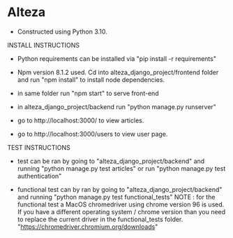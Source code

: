 # Alteza

- Constructed using Python 3.10.

INSTALL INSTRUCTIONS

- Python requirements can be installed via "pip install -r requirements"
- Npm version 8.1.2 used. Cd into alteza_django_project/frontend folder and run
  "npm install" to install node dependencies.

- in same folder run "npm start" to serve front-end
- in alteza_django_project/backend run "python manage.py runserver"

- go to http://localhost:3000/ to view articles.
- go to http://localhost:3000/users to view user page.

TEST INSTRUCTIONS

- test can be ran by going to "alteza_django_project/backend" and running "python manage.py test articles" 
  or run "python manage.py test authentication"


- functional test can by ran by going to "alteza_django_project/backend" and running "python manage.py test
  functional_tests"
  NOTE : for the functional test a MacOS chromedriver using chrome version 96 is used. If you have a different operating
  system / chrome version than you need to replace the current driver in the functional_tests folder.
  "https://chromedriver.chromium.org/downloads" 
